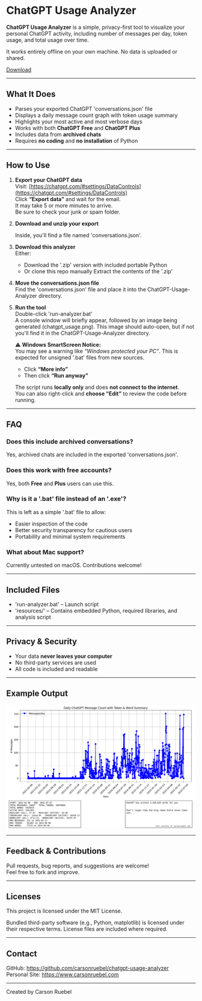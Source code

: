 # ChatGPT Usage Analyzer

**ChatGPT Usage Analyzer** is a simple, privacy-first tool to visualize your personal ChatGPT activity, including number of messages per day, token usage, and total usage over time. 

It works entirely offline on your own machine. No data is uploaded or shared.

[Download](https://github.com/carsonruebel/chatgpt-usage-analyzer/raw/main/downloads/ChatGPT-Usage-Analyzer.zip)

---

## What It Does

- Parses your exported ChatGPT 'conversations.json' file
- Displays a daily message count graph with token usage summary
- Highlights your most active and most verbose days
- Works with both **ChatGPT Free** and **ChatGPT Plus**
- Includes data from **archived chats**
- Requires **no coding** and **no installation** of Python

---

## How to Use

1. **Export your ChatGPT data**  
   Visit: [https://chatgpt.com/#settings/DataControls](https://chatgpt.com/#settings/DataControls)  
   Click **“Export data”** and wait for the email.  
   It may take 5 or more minutes to arrive.  
   Be sure to check your junk or spam folder.


2. **Download and unzip your export**  

   Inside, you'll find a file named 'conversations.json'.

3. **Download this analyzer**  
   Either:
   - Download the '.zip' version with included portable Python  
   - Or clone this repo manually
   Extract the contents of the '.zip'

4. **Move the conversations.json file**  
   Find the 'conversations.json' file and place it into the ChatGPT-Usage-Analyzer directory.

5. **Run the tool**  
   Double-click 'run-analyzer.bat'  
   A console window will briefly appear, followed by an image being generated (chatgpt_usage.png).
   This image should auto-open, but if not you'll find it in the ChatGPT-Usage-Analyzer directory.

   ⚠️ **Windows SmartScreen Notice:**  
   You may see a warning like *“Windows protected your PC”*. This is expected for unsigned '.bat' files from new sources.  
   - Click **“More info”**  
   - Then click **“Run anyway”**  
   
   The script runs **locally only** and does **not connect to the internet**.  
   You can also right-click and **choose “Edit”** to review the code before running.

---

## FAQ

### Does this include archived conversations?
Yes, archived chats are included in the exported 'conversations.json'.

### Does this work with free accounts?
Yes, both **Free** and **Plus** users can use this.

### Why is it a '.bat' file instead of an '.exe'?
This is left as a simple '.bat' file to allow:
- Easier inspection of the code
- Better security transparency for cautious users
- Portability and minimal system requirements

### What about Mac support?
Currently untested on macOS. Contributions welcome!

---

## Included Files

- 'run-analyzer.bat' – Launch script
- 'resources/' – Contains embedded Python, required libraries, and analysis script

---

## Privacy & Security

- Your data **never leaves your computer**
- No third-party services are used
- All code is included and readable

---

## Example Output

![Graph Example](resources/example.png)

---

## Feedback & Contributions

Pull requests, bug reports, and suggestions are welcome!  
Feel free to fork and improve.

---

## Licenses

This project is licensed under the MIT License.

Bundled third-party software (e.g., Python, matplotlib) is licensed under their respective terms. License files are included where required.

---

## Contact

GitHub: https://github.com/carsonruebel/chatgpt-usage-analyzer  
Personal Site: https://www.carsonruebel.com

---

Created by Carson Ruebel
